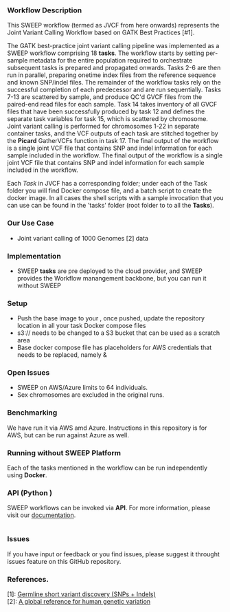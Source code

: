 ### Workflow Description

This SWEEP workflow (termed as JVCF from here onwards) represents the Joint Variant Calling Workflow based on GATK Best Practices [#1].

The GATK best-practice joint variant calling pipeline was implemented as a SWEEP workflow comprising 18 **tasks**. The workflow starts by setting per-sample metadata for the entire population required to orchestrate subsequent tasks is prepared and propagated onwards. Tasks 2-6 are then run in parallel, preparing onetime index files from the reference sequence and known SNP/indel files. 
The remainder of the workflow tasks rely on the successful completion of each predecessor and are run sequentially. Tasks 7-13 are scattered by sample, and produce QC'd GVCF files from the paired-end read files for each sample. Task 14 takes inventory of all GVCF files that have been successfully produced by task 12 and defines the separate task variables for task 15, which is scattered by chromosome. 
Joint variant calling is performed for chromosomes 1-22 in separate container tasks, and the VCF outputs of each task are stitched together by the **Picard** GatherVCFs function in task 17. The final output of the workflow is a single joint VCF file that contains SNP and indel information for each sample included in the workflow. 
The final output of the workflow is a single joint VCF file that contains SNP and indel information for each sample included in the workflow. 

Each *Task* in JVCF has a corresponding folder; under each of the Task folder you will find Docker compose file, and a batch script to create the docker image. In all cases
the shell scripts with  a sample invocation that you can use can be found in the 'tasks' folder (root folder to to all the **Tasks**).
 
### Our Use Case 

* Joint variant calling of 1000 Genomes [2] data

### Implementation 

* SWEEP **tasks** are pre deployed to the cloud provider, and SWEEP provides the Workflow manangement backbone, but you can run it without SWEEP

### Setup

* Push the base image to your <yourDockerHubId>, once pushed, update the repository location in all your task Docker compose files
* s3://<yourS3bucket> needs to be changed to a S3 bucket that can be used as a scratch area
* Base docker compose file has placeholders for AWS credentials that needs to be replaced, namely <yourAWSAccessKey> & <yourAWSSecretAccessKey>

### Open Issues 

* SWEEP on AWS/Azure limits to 64 individuals.
* Sex chromosomes are excluded in the original runs.

### Benchmarking
                   
We have run it via AWS amd Azure. Instructions in this repository is for AWS, but can be run against Azure as well.

### Running without SWEEP Platform 

Each of the tasks mentioned in the workflow can be run independently using **Docker**.

### API (Python )

SWEEP workflows can be invoked via **API**. For more information, please visit our [documentation](https://docs.sweep.run).

```python

```
### Issues

If you have input or feedback or you find issues, please suggest it throught issues feature on this GitHub repository.

### References.

[1]: [Germline short variant discovery (SNPs + Indels)](https://gatk.broadinstitute.org/hc/en-us/articles/360035535932-Germline-short-variant-discovery-SNPs-Indels-)  
[2]: [A global reference for human genetic variation](https://www.nature.com/articles/nature15393)  

